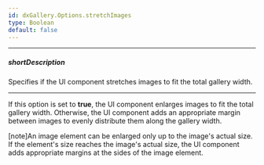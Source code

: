 ```yaml
---
id: dxGallery.Options.stretchImages
type: Boolean
default: false
---
```

---
##### shortDescription
Specifies if the UI component stretches images to fit the total gallery width.

---
If this option is set to **true**, the UI component enlarges images to fit the total gallery width. Otherwise, the UI component adds an appropriate margin between images to evenly distribute them along the gallery width.

[note]An image element can be enlarged only up to the image's actual size. If the element's size reaches the image's actual size, the UI component adds appropriate margins at the sides of the image element.